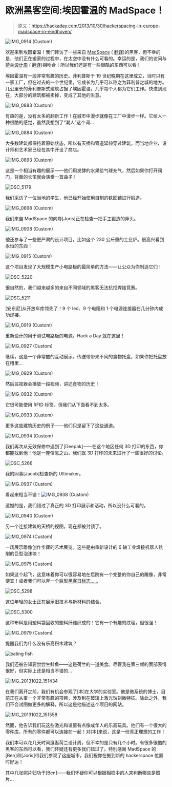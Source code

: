 # 欧洲黑客空间:埃因霍温的 MadSpace！

> 原文：<https://hackaday.com/2013/10/30/hackerspacing-in-europe-madspace-in-eindhoven/>

![IMG_0914 (Custom)](img/6819ec33add3519c502fa3a7f427c92c.png)

欢迎来到埃因霍温！我们拜访了一些来自 [MadSpace](http://www.madspace.nl/) ( [翻译](http://translate.google.ca/translate?hl=en&sl=nl&u=http://www.madspace.nl/&prev=/search%3Fq%3Dmadspace%26espv%3D210%26es_sm%3D122))的黑客，但不幸的是，他们正在搬家的过程中，在太空中没有什么可看的。幸运的是，我们的访问与[荷兰设计周](http://www.dutchdesignweek.nl/) ( [翻译](http://translate.google.ca/translate?hl=en&sl=nl&u=http://www.dutchdesignweek.nl/&prev=/search%3Fq%3Ddutch%2Bdesign%2Bweek%2Beindhoven%2B2013%26espv%3D210%26es_sm%3D122))相吻合！所以我们还是有一些很酷的东西可以看！

埃因霍温有一段非常有趣的历史。菲利普斯于 19 世纪晚期在这里成立，当时只有一家工厂，但在过去的一个世纪里，它成长为几乎可以称之为菲利普之城的地方。几公里长的菲利普斯式建筑占据了埃因霍温，几乎每个人都为它们工作。快进到现在，大部分的建筑都被卖掉，变成了其他的生意。

![IMG_0883 (Custom)](img/d775a1c0fb5f6e772f2921a23e3b3fdc.png)

有趣的是，没有太多的翻新工作！在城市中漫步就像在工厂中漫步一样。它给人一种很酷的感觉，虽然我想到了“潮人”这个词…

![IMG_0884 (Custom)](img/6899347a87512d76045ba58f6f2694f5.png)

大多数建筑都保持着原始状态，所以有天桥和管道延伸穿过建筑，而当地企业、设计师和艺术家已经在其中开设了商店。

![IMG_0893 (Custom)](img/3762f95d9f4db36825244c3b6f756955.png)

这是一个相当有趣的展示——他们用发酵的水果给气球充气，然后如果你打开阀门，背面的长笛就会演奏一首曲子！

![DSC_5179](img/b07f7f772c15f3fd59426a29feffb27b.png)

我们采访了一位当地的学生，他已经开始使用自制的铁匠铺进行锻造。

![IMG_0898 (Custom)](img/8f93354b93a3a788f796e38ea2129dec.png)

我们来自 MadSpace 的向导[Joris]正在检查一把手工锻造的斧头。

![IMG_0908 (Custom)](img/959e6edbeb0b2eb39daaafdfcca2585b.png)

他还参与了一些更严肃的设计项目，比如这个 230 公斤重的工业炉。很高兴看到永恒的东西！

![IMG_0915 (Custom)](img/a978e75bb534af73ae63765f6270cd91.png)

这个项目发现了大规模生产小电路板的最简单的方法——让公众为你制造它们！

![DSC_5220](img/b8bd5855d4e6b2b29cf389cf9554a4bb.png)

很自然的，我们越来越多的来自不同领域的黑客无法抗拒焊接竞赛。

![DSC_5211](img/9e8ba3e6c00ac9ae97aef66f463facd1.png)

[安东尼]从开放车库领先了！9 个 led、9 个电阻和 1 个电源连接器在几分钟内成功焊接。

![IMG_0919 (Custom)](img/a004de2114f712723ef48d770b2e11c2.png)

重新设计的用于测试电路板的电源。Hack a Day 就在这里！

![IMG_0927 (Custom)](img/2ad2b9827ff8199cb94d824065d1e044.png)

继续，这是一个非常酷的互动展示。传送带带来不同的食物托盘，如果你把托盘放在槽里…

![IMG_0929 (Custom)](img/99e889e72f03d9ab3e33a8e31c74361c.png)

然后监视器会播放一段视频，讲述食物的历史！

![IMG_0932 (Custom)](img/5a23e6f516db36c7055d330e52bc2d1f.png)

它很可能使用 RFID 标签，但我们从下面看不到太多。

![IMG_0933 (Custom)](img/36aab5c1e6846faa04643f92d368eb20.png)

更多这些建筑历史的例子——他们只是留下了这些通道。

![IMG_0934 (Custom)](img/1685805c6702bcb596a5a52f7fec4574.png)

我们再次从无效保修中遇到了[Deepak]——在这个地区任何 3D 打印的东西，你都能找到他！他是一座信息之山，我们就 3D 打印的未来进行了一些很好的讨论。

![DSC_5266](img/d5105e913763cdc079c17a5a4ef67066.png)

我的同事[Jacob]检查新的 Ultimaker。

![IMG_0937 (Custom)](img/edc2361104490c931cd65a14bc04a78d.png)

看起来相当不错！![IMG_0938 (Custom)](img/b6dac1170ec1c20f0f445843644cee69.png)

遗憾的是，我们错过了真正的 3D 打印展示和活动，所以没什么可看的。

![IMG_0940 (Custom)](img/cb1a1368c3df972eaa3ebc4ef84915fe.png)

另一个连接建筑的天桥的视图，现在都被封锁了。

![IMG_0974 (Custom)](img/8f13ef749c3e9a47deb902aac14847e2.png)

一场展示雕像创作步骤的艺术展览。这些是由重新设计的 6 轴工业焊接机器人铣削的巨型泡沫块！

![IMG_0975 (Custom)](img/4c9d3c90ad6ffe7ba96df18552f942f6.png)

如果这个起飞，这意味着你可以很容易地在后院有一个完整的你自己的雕像，非常便宜！或者我们可以弄一个[巨型黑客日标志……](http://hackaday.com/2013/10/21/pander-to-us-and-win-a-trinket/)

![DSC_5298](img/1559f57aa29112f2b1c775c8dbbdf781.png)

这位年轻的女士正在展示旧技术与新材料的结合。

![DSC_5300](img/51acecc357cc07e3f6b6ca77be4074ae.png)

这种布料是用塑料袋回收的塑料纤维织成的！它有一个有趣的纹理，但很强！

![IMG_0979 (Custom)](img/57afe906687dc73e7ac79ffdaf31d11f.png)

提醒我们为什么没有乐高积木建筑？

![eating fish](img/a0a2812e94e5fea08b03a91638e3cc6f.png)

我们还被告知要尝尝生鲱鱼——这是荷兰的一道美食。尽管我在第三帧的面部表情很好，但实际上还是相当不错的…

![IMG_20131022_151434](img/fe7a6ffc7a3a40cde68c5438b4190da6.png)

在我们离开之前，我们有机会参观了[本]在大学的实验室。他是微系统的博士，目前正在从事一个非常有趣的项目，涉及到在玻璃上激光蚀刻微特征。除此之外，我们不会试图做更多的解释，所以这是他描述这个项目的网站。

![IMG_20131022_151558](img/e8b3fb0e4dbf19ca2179f74166307ca4.png)

然而，他告诉我们玩这些激光和设置有点像成年人的乐高玩具。他们有一个很大的零件库，所有的零件都可以连接在一起！对[本]来说，这是一份真正理想的工作！

我们本可以花几天时间逛逛荷兰设计周，但不幸的是只有几个小时。有很多很酷的黑客的东西可以看，我们怀疑还有更多我们错过了。特别感谢 MadSpace 的[Ben]和[Joris]带我们参观了这座城市。我们祝你在搬到新的 hackerspace 位置时好运！

其中几张照片归功于[Ben]——我们怀疑你可以根据相框中的人来判断哪些是照片…